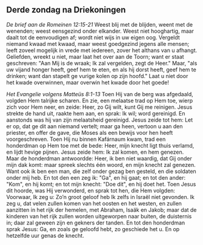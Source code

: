 ## Derde zondag na Driekoningen

*De brief aan de Romeinen 12:15-21*
Weest blij met de blijden, weent met de wenenden; weest eensgezind onder elkander. Weest niet hooghartig, maar daalt tot de eenvoudigen af; wordt niet wijs in uw eigen oog. Vergeldt niemand kwaad met kwaad, maar weest goedgezind jegens alle mensen; leeft zoveel mogelijk in vrede met iedereen, zover het althans van u afhangt. Geliefden, wreekt u niet, maar laat het over aan de Toorn; want er staat geschreven: "Aan Mij is de wraak; Ik zal vergelden, zegt de Heer." Maar, "als uw vijand honger heeft, geef hem te eten, en als hij dorst heeft, geef hem te drinken; want dan stapelt ge vurige kolen op zijn hoofd." Laat u niet door het kwade overwinnen, maar overwin het kwade door het goede! 

*Het Evangelie volgens Matteüs 8:1-13*
Toen Hij van de berg was afgedaald, volgden Hem talrijke scharen. En zie, een melaatse trad op Hem toe, wierp zich voor Hem neer, en zeide: Heer, zo Gij wilt, kunt Gij me reinigen. Jesus strekte de hand uit, raakte hem aan, en sprak: Ik wil; word gereinigd. En aanstonds was hij van zijn melaatsheid gereinigd. Jesus zeide tot hem: Let er op, dat ge dit aan niemand vertelt; maar ga heen, vertoon u aan den priester, en offer de gave, die Moses als een bewijs voor hen heeft voorgeschreven. Toen Hij nu binnen Kafárnaum kwam, trad een honderdman op Hem toe met de bede: Heer, mijn knecht ligt thuis verlamd, en lijdt hevige pijnen. Jesus zeide hem: Ik zal komen, en hem genezen. Maar de honderdman antwoordde: Heer, ik ben niet waardig, dat Gij onder mijn dak komt: maar spreek slechts één woord, en mijn knecht zal genezen. Want ook ik ben een man, die zelf onder gezag ben gesteld, en die soldaten onder mij heb. En tot den een zeg ik: "Ga", en hij gaat; en tot den ander: "Kom", en hij komt; en tot mijn knecht: "Doe dit", en hij doet het. Toen Jesus dit hoorde, was Hij verwonderd, en sprak tot hen, die Hem volgden: Voorwaar, Ik zeg u: Zo’n groot geloof heb Ik zelfs in Israël niet gevonden. Ik zeg u, dat velen zullen komen van het oosten en het westen, en zullen aanzitten in het rijk der hemelen, met Abraham, Isaäk en Jakob; maar dat de kinderen van het rijk zullen worden uitgeworpen naar buiten, de duisternis in; daar zal geween zijn en gekners der tanden. En tot den honderdman sprak Jesus: Ga, en zoals ge geloofd hebt, zo geschiede het u. En op hetzelfde uur genas de knecht. 

